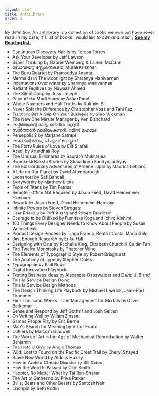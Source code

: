 ```yaml
---
layout: List
title: AntiLibrary
order: 2
---
```


By definition, An [antilibrary](https://fs.blog/the-antilibrary/) is a collection of books we own but have never read. 
In my case, it's list of books I would *like to own and read ;)* <a href="/list/reading"><b>See my Reading list.</b></a>

- Continuous Discovery Habits by Teresa Torres
- Ask Your Developer by Jeff Lawson
- Super Thinking by Gabriel Weinberg & Lauren McCann
- സോവിയ്റ്റ് സ്റ്റേഷന്‍കടവ്, Murali Krishnan
- The Buru Quartet by Pramoedya Ananta
- Mermaids in The Moonlight by Sharanya Manivannan
- Incantations Over Water by Sharanya Manivannan
- Radiant Fugitives by Nawaaz Ahmed
- The Silent Coup by Josy Joseph
- Price of the Modi Years by Aakar Patel
- Whole Numbers and Half Truths by Rukmini S
- Never Split the Difference by Christopher Voss and Tahl Raz
- Traction: Get A Grip On Your Business by Gino Wickman
- The New One Minute Manager by Ken Blanchard
- കപ്പിത്താന്റെ ഭാര്യ, ബിപിൻ ചന്ദ്രൻ
- സുൽത്താൻ വാരിയംകുന്നൻ, റമീസ് മുഹമ്മദ്
- Persepolis 2 by Marjane Satrapi
- കടലിന്റെ മണം, പി എഫ് മാത്യൂസ്
- The Forty Rules of Love by Elif Shafak
- Azadi by Arundhati Roy
- The Unusual Billionares by Saurabh Mukharjea
- Byomkesh Bakshi Stories by Sharadindu Bandyopadhyay
- The Extraordinary Adventures of Arsene Lupin by Maurice Leblanc
- A Life on Our Planet by David Attenborough
- Loonshots by Safi Bahcall
- Storyworthy by Matthew Dicks
- Tools of Titans by Tim Ferriss
- Remote : Office Not Required by Jason Fried, David Heinemeier Hansson
- Rework by Jason Fried, David Heinemeier Hansson 
- Infinite Powers by Steven Strogatz
- User Friendly by Cliff Kuang and Robert Fabricant 
- Courage to be Disliked by Fumitake Koga and Ichiro Kishimi
- 100 Things Every Designer Needs to Know About People by Susan Weinschenk
- Product Design Process by Tiago Franco, Beatriz Costa, Maria Grilo
- Just Enough Research by Erika Hall
- Designing with Data by Rochelle King, Elizabeth Churchill, Caitlin Tan 
- The Twelve Monotasks by Thatcher Wine
- The Elements of Typographic Style by Robert Bringhurst
- The Anatomy of Type by Stephen Coles
- Typographie by Emil Ruder
- Digital Innovation Playbook
- Testing Business Ideas by Alexander Osterwalder and David J. Bland
- This is Service Design Doing
- This Is Service Design Methods
- The Design Thinking Life Playbook by  Michael Lewrick, Jean-Paul Thommen
- Four Thousand Weeks: Time Management for Mortals by Oliver Burkeman
- Sense and Respond by Jeff Gothelf and Josh Seiden
- On Writing Well by Wiliam Zinsser
- Games People Play by Eric Berne
- Man's Search for Meaning by Viktor Frankl
- Outliers by Malcolm Gladwell
- The Work of Art in the Age of Mechanical Reproduction by Walter Benjamin
- The Hate U Give by Angie Thomas
- Wild: Lost to Found on the Pacific Crest Trail by Cheryl Strayed
- Brave New World by Aldous Huxley
- How to Avoid a Climate Disaster by Bill Gates
- How the Word Is Passed by Clint Smith
- Happier, No Matter What by Tal Ben-Shahar 
- The Art of Gathering by Priya Parker
- Bulls, Bears and Other Beasts by Santosh Nair
- Linchpin by Seth Godin